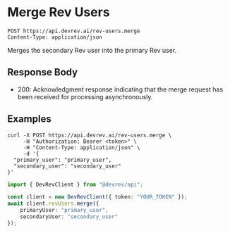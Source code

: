 # Merge Rev Users

```http
POST https://api.devrev.ai/rev-users.merge
Content-Type: application/json
```

Merges the secondary Rev user into the primary Rev user.



## Response Body

- 200: Acknowledgment response indicating that the merge request has been
received for processing asynchronously.


## Examples

```shell
curl -X POST https://api.devrev.ai/rev-users.merge \
     -H "Authorization: Bearer <token>" \
     -H "Content-Type: application/json" \
     -d '{
  "primary_user": "primary_user",
  "secondary_user": "secondary_user"
}'
```

```typescript
import { DevRevClient } from "@devrev/api";

const client = new DevRevClient({ token: "YOUR_TOKEN" });
await client.revUsers.merge({
    primaryUser: "primary_user",
    secondaryUser: "secondary_user"
});

```